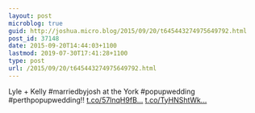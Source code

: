 ```yaml
---
layout: post
microblog: true
guid: http://joshua.micro.blog/2015/09/20/t645443274975649792.html
post_id: 37148
date: 2015-09-20T14:44:03+1100
lastmod: 2019-07-30T17:41:28+1100
type: post
url: /2015/09/20/t645443274975649792.html
---
```

Lyle + Kelly #marriedbyjosh at the York #popupwedding #perthpopupwedding!! [t.co/57lnqH9fB...](http://t.co/57lnqH9fBQ) [t.co/TyHNShtWk...](http://t.co/TyHNShtWkm)
